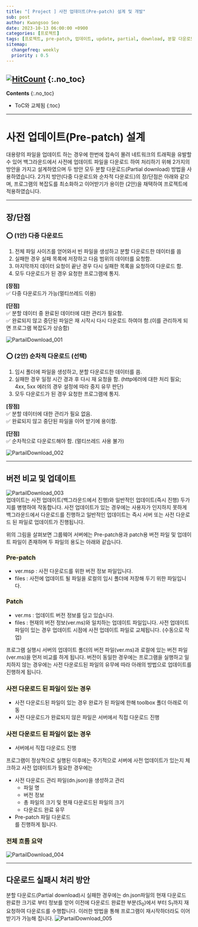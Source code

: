 ```yaml
---
title: "[ Project ] 사전 업데이트(Pre-patch) 설계 및 개발" 
sub: post
author: Kwangsoo Seo
date: 2023-10-13 06:00:00 +0900
categories: [프로젝트]
tags: [프로젝트, pre-patch, 업데이트, update, partial, download, 분할 다운로드]
sitemap:
  changefreq: weekly
  priority : 0.5
---
```

[![HitCount](https://hits.dwyl.com/MonosLab/post38.svg?style=flat-square&show=unique)](http://hits.dwyl.com/MonosLab/post38)
{:.no_toc}
---
**Contents**
{:.no_toc}

* ToC와 교체됨
{:toc}  

---   
# <b>사전 업데이트(Pre-patch) 설계</b>   
대용량의 파일을 업데이트 하는 경우에 한번에 접속이 몰려 네트워크의 트래픽을 유발할 수 있어 백그라운드에서 사전에 업데이트 파일을 다운로드 하여 처리하기 위해 2가지의 방안을 가지고 설계하였으며 두 방안 모두 분할 다운로드(Partial download) 방법을 사용하였습니다.
2가지 방안(다중 다운로드와 순차적 다운로드)의 장/단점은 아래와 같으며, 프로그램의 복잡도를 최소화하고 이어받기가 용이한 (2안)을 채택하여 프로젝트에 적용하였습니다.

---   

## <b>장/단점</b>   
### ⭕ <b>(1안) 다중 다운로드</b>   
1. 전체 파일 사이즈를 얻어와서 빈 파일을 생성하고 분할 다운로드한 데이터를 씀   
2. 실패한 경우 실패 목록에 저장하고 다음 범위의 데이터를 요청함.   
3. 마지막까지 데이터 요청이 끝난 경우 다시 실패한 목록을 요청하여 다운로드 함.   
4. 모두 다운로드가 된 경우 요청한 프로그램에 통지.   

<b>[장점]</b>   
✅ 다중 다운로드가 가능(멀티쓰레드 이용)   

<b>[단점]</b>   
✅ 분할 데이터 중 완료된 데이터에 대한 관리가 필요함.   
✅ 완료되지 않고 중단된 파일은 재 시작시 다시 다운로드 하여야 함.(이를 관리하게 되면 프로그램 복잡도가 상승함)   

![PartailDownload_001](https://monoslab.github.io/assets/img/posts/prj_mpdn_001.png)   

### ⭕ <b>(2안) 순차적 다운로드 (선택)</b>   
1. 임시 폴더에 파일을 생성하고, 분할 다운로드한 데이터를 씀.   
2. 실패한 경우 일정 시간 경과 후 다시 재 요청을 함. (http에러에 대한 처리 필요; 4xx, 5xx 에러의 경우 설정에 따라 중지 유무 판단)   
3. 모두 다운로드가 된 경우 요청한 프로그램에 통지.   

<b>[장점]</b>   
✅ 분할 데이터에 대한 관리가 필요 없음.   
✅ 완료되지 않고 중단된 파일을 이어 받기에 용이함.   

<b>[단점]</b>   
✅ 순차적으로 다운로드해야 함. (멀티쓰레드 사용 불가)   

![PartailDownload_002](https://monoslab.github.io/assets/img/posts/prj_mpdn_002.png)   

---   

## <b>버전 비교 및 업데이트</b>   
![PartailDownload_003](https://monoslab.github.io/assets/img/posts/prj_mpdn_003.png)   
업데이트는 사전 업데이트(백그라운드에서 진행)와 일반적인 업데이트(즉시 진행) 두가지를 병행하여 작동합니다. 사전 업데이트가 있는 경우에는 사용자가 인지하지 못하게 백그라운드에서 다운로드를 진행하고 일반적인 업데이트는 즉시 서버 또는 사전 다운로드 된 파일로 업데이트가 진행됩니다. 

위의 그림을 살펴보면 그룹웨어 서버에는 Pre-patch용과 patch용 버전 파일 및 업데이트 파일이 존재하며 두 파일의 용도는 아래와 같습니다.   

### <span style="background-color: #fcf9e1">Pre-patch</span>   
* ver.msp : 사전 다운로드를 위한 버전 정보 파일입니다.   
* files : 사전에 업데이트 될 파일을 로컬의 임시 폴더에 저장해 두기 위한 파일입니다.   

### <span style="background-color: #fcf9e1">Patch</span>   
* ver.ms : 업데이트 버전 정보를 담고 있습니다.   
* files : 현재의 버전 정보(ver.ms)와 일치하는 업데이트 파일입니다. 사전 업데이트 파일이 있는 경우 업데이트 시점에 사전 업데이트 파일로 교체됩니다. (수동으로 작업)   

프로그램 실행시 서버의 업데이트 폴더의 버전 파일(ver.ms)과 로컬에 있는 버전 파일(ver.ms)을 먼저 비교를 하게 됩니다. 버전이 동일한 경우에는 프로그램을 실행하고 일치하지 않는 경우에는 사전 다운로드된 파일의 유무에 따라 아래의 방법으로 업데이트를 진행하게 됩니다.   

### <span style="background-color: #fcf9e1">사전 다운로드 된 파일이 있는 경우</span>   
* 사전 다운로드된 파일이 있는 경우 완료가 된 파일에 한해 toolbox 폴더 아래로 이동   
* 사전 다운로드가 완료되지 않은 파일은 서버에서 직접 다운로드 진행   

### <span style="background-color: #fcf9e1">사전 다운로드 된 파일이 없는 경우</span>   
* 서버에서 직접 다운로드 진행

프로그램이 정상적으로 실행된 이후에는 주기적으로 서버에 사전 업데이트가 있는지 체크하고 사전 업데이트가 필요한 경우에는   
* 사전 다운로드 관리 파일(dn.json)을 생성하고 관리   
  * 파일 명   
  * 버전 정보   
  * 총 파일의 크기 및 현재 다운로드된 파일의 크기   
  * 다운로드 완료 유무   
* Pre-patch 파일 다운로드   
를 진행하게 됩니다.   

### <span style="background-color: #fcf9e1">전체 흐름 요약</span>   
![PartailDownload_004](https://monoslab.github.io/assets/img/posts/prj_mpdn_004.png)   

---

## <b>다운로드 실패시 처리 방안</b>  
분할 다운로드(Partial download)시 실패한 경우에는 dn.json파일의 현재 다운로드 완료한 크기로 부터 정보를 얻어 이전에 다운로드 완료한 부분(S<sub>0</sub>)에서 부터 S<sub>1</sub>까지  재 요청하여 다운로드를 수행합니다. 이러한 방법을 통해 프로그램이 재시작하더라도 이어받기가 가능해 집니다.
![PartailDownload_005](https://monoslab.github.io/assets/img/posts/prj_mpdn_005.png)   
